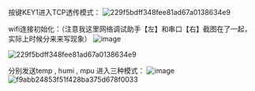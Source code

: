 按键KEY1进入TCP透传模式：
![229f5bdff348fee81ad67a0138634e9](https://github.com/user-attachments/assets/0dfb5ddf-b7b0-458d-90f9-0c6c14f91860)

wifi连接初始化：（注意我这里网络调试助手【左】和串口【右】截图在了一起，实际上时候分来来写现象）
![image](https://github.com/user-attachments/assets/59836efc-670a-4281-b015-c1c8db063630)

![229f5bdff348fee81ad67a0138634e9](https://github.com/user-attachments/assets/e6c95ae9-39a7-40b0-88bb-76b6c28f5130)

分别发送temp , humi , mpu 进入三种模式：
![image](https://github.com/user-attachments/assets/81d6a6f2-f7b5-4555-99d9-a770018cbbe9)
![f9abb24853f51f428ba375d678f0033](https://github.com/user-attachments/assets/b4a7ed53-6782-4306-ada0-30f8646851ee)

